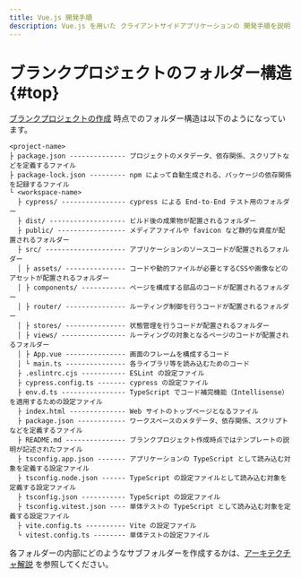 ```yaml
---
title: Vue.js 開発手順
description: Vue.js を用いた クライアントサイドアプリケーションの 開発手順を説明します。
---
```


# ブランクプロジェクトのフォルダー構造 {#top}

[ブランクプロジェクトの作成](./create-vuejs-blank-project.md) 時点でのフォルダー構造は以下のようになっています。

```terminal linenums="0"
<project-name>
├ package.json -------------- プロジェクトのメタデータ、依存関係、スクリプトなどを定義するファイル
├ package-lock.json --------- npm によって自動生成される、パッケージの依存関係を記録するファイル
└ <workspace-name>
  ├ cypress/ ---------------- cypress による End-to-End テスト用のフォルダー
  ├ dist/ ------------------- ビルド後の成果物が配置されるフォルダー
  ├ public/ ----------------- メディアファイルや favicon など静的な資産が配置されるフォルダー
  ├ src/ -------------------- アプリケーションのソースコードが配置されるフォルダー
  │ ├ assets/ --------------- コードや動的ファイルが必要とするCSSや画像などのアセットが配置されるフォルダー
  │ ├ components/ ----------- ページを構成する部品のコードが配置されるフォルダー
  │ ├ router/ --------------- ルーティング制御を行うコードが配置されるフォルダー
  │ ├ stores/ --------------- 状態管理を行うコードが配置されるフォルダー
  │ ├ views/ ---------------- ルーティングの対象となるページのコードが配置されるフォルダー
  │ ├ App.vue --------------- 画面のフレームを構成するコード
  │ └ main.ts --------------- 各ライブラリ等を読み込むためのコード
  ├ .eslintrc.cjs ----------- ESLint の設定ファイル
  ├ cypress.config.ts ------- cypress の設定ファイル
  ├ env.d.ts ---------------- TypeScript でコード補完機能（Intellisense）を適用するための設定ファイル
  ├ index.html -------------- Web サイトのトップページとなるファイル
  ├ package.json ------------ ワークスペースのメタデータ、依存関係、スクリプトなどを定義するファイル
  ├ README.md --------------- ブランクプロジェクト作成時点ではテンプレートの説明が記述されたファイル
  ├ tsconfig.app.json ------- アプリケーションの TypeScript として読み込む対象を定義する設定ファイル
  ├ tsconfig.node.json ------ TypeScript の設定ファイルとして読み込む対象を定義する設定ファイル
  ├ tsconfig.json ----------- TypeScript の設定ファイル
  ├ tsconfig.vitest.json ---- 単体テストの TypeScript として読み込む対象を定義する設定ファイル
  ├ vite.config.ts ---------- Vite の設定ファイル
  └ vitest.config.ts -------- 単体テストの設定ファイル
```

各フォルダーの内部にどのようなサブフォルダーを作成するかは、[アーキテクチャ解説](./../../../app-architecture/client-side-rendering/frontend-architecture.md#project-structure) を参照してください。

